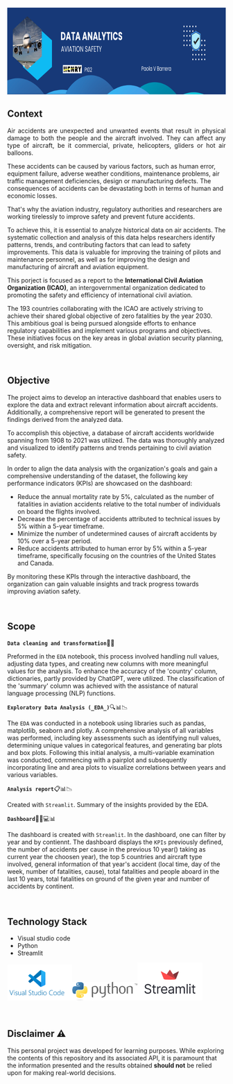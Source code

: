 <p align='center'>
<img src ="src/portada.png" height=200>
<p>

## **Context**

<p align="justify">
Air accidents are unexpected and unwanted events that result in physical damage to both the people and the aircraft involved. They can affect any type of aircraft, be it commercial, private, helicopters, gliders or hot air balloons.

These accidents can be caused by various factors, such as human error, equipment failure, adverse weather conditions, maintenance problems, air traffic management deficiencies, design or manufacturing defects. The consequences of accidents can be devastating both in terms of human and economic losses.

That's why the aviation industry, regulatory authorities and researchers are working tirelessly to improve safety and prevent future accidents.

To achieve this, it is essential to analyze historical data on air accidents. The systematic collection and analysis of this data helps researchers identify patterns, trends, and contributing factors that can lead to safety improvements. This data is valuable for improving the training of pilots and maintenance personnel, as well as for improving the design and manufacturing of aircraft and aviation equipment.

This porject is focused as a report to the **International Civil Aviation Organization (ICAO)**, an intergovernmental organization dedicated to promoting the safety and efficiency of international civil aviation.

The 193 countries collaborating with the ICAO are actively striving to achieve their shared global objective of zero fatalities by the year 2030. This ambitious goal is being pursued alongside efforts to enhance regulatory capabilities and implement various programs and objectives. These initiatives focus on the key areas in global aviation security planning, oversight, and risk mitigation.

</p>

<br/>

## **Objective**

The project aims to develop an interactive dashboard that enables users to explore the data and extract relevant information about aircraft accidents. Additionally, a comprehensive report will be generated to present the findings derived from the analyzed data.

To accomplish this objective, a database of aircraft accidents worldwide spanning from 1908 to 2021 was utilized. The data was thoroughly analyzed and visualized to identify patterns and trends pertaining to civil aviation safety.

In order to align the data analysis with the organization's goals and gain a comprehensive understanding of the dataset, the following key performance indicators (KPIs) are showcased on the dashboard:

+ Reduce the annual mortality rate by 5%, calculated as the number of fatalities in aviation accidents relative to the total number of individuals on board the flights involved.
+ Decrease the percentage of accidents attributed to technical issues by 5% within a 5-year timeframe.
+ Minimize the number of undetermined causes of aircraft accidents by 10% over a 5-year period.
+ Reduce accidents attributed to human error by 5% within a 5-year timeframe, specifically focusing on the countries of the United States and Canada.

By monitoring these KPIs through the interactive dashboard, the organization can gain valuable insights and track progress towards improving aviation safety.

<br/>

## **Scope**

**`Data cleaning and transformation`**🧼✨

Preformed in the `EDA` notebook, this process involved handling null values, adjusting data types, and creating new columns with more meaningful values for the analysis. To enhance the accuracy of the 'country' column, dictionaries, partly provided by ChatGPT, were utilized. The classification of the 'summary' column was achieved with the assistance of natural language processing (NLP) functions.

**`Exploratory Data Analysis (_EDA_)`**🔍📊📉

The `EDA` was conducted in a notebook using libraries such as pandas, matplotlib, seaborn and plotly. A comprehensive analysis of all variables was performed, including key assessments such as identifying null values, determining unique values in categorical features, and generating bar plots and box plots.
Following this initial analysis, a multi-variable examination was conducted, commencing with a pairplot and subsequently incorporating line and area plots to visualize correlations between years and various variables.

**`Analysis report`**📋📊📉

Created with `Streamlit`. Summary of the insights provided by the EDA.

**`Dashboard`**👩‍💼💻📊

The dashboard is created with `Streamlit`. In the dashboard, one can filter by year and by contiennt. The dashboard displays the `KPIs` previously defined, the number of accidents per cause in the previous 10 year() taking as current year the choosen year), the top 5 countries and aircraft type involved, general information of that year's accident (local time, day of the week, number of fatalities, cause), total fatalities and people aboard in the last 10 years, total fatalities on ground of the given year and number of accidents by continent.

<br/>

## **Technology Stack**

- Visual studio code
- Python
- Streamlit

<img src="src/vsc_logo.png" width="150"/><img src="src/python_logo.png" width="150"/><img src="src/streamlit_logo.png" width="150"/>

<br/>

## **Disclaimer** :warning:

This personal project was developed for learning purposes. While exploring the contents of this repository and its associated API, it is paramount that the information presented and the results obtained **should not** be relied upon for making real-world decisions.

